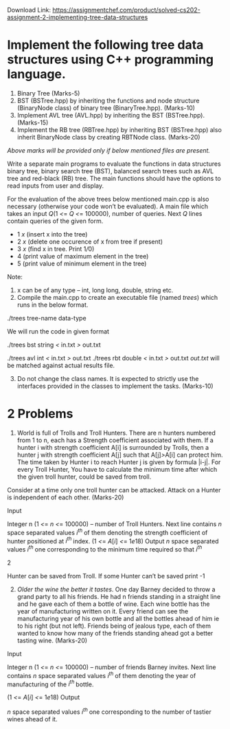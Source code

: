 Download Link: https://assignmentchef.com/product/solved-cs202-assignment-2-implementing-tree-data-structures
<br>
<h1>Implement the following tree data structures using C++ programming language.</h1>

<ol>

 <li>Binary Tree (Marks-5)</li>

 <li>BST (BSTree.hpp) by inheriting the functions and node structure (BinaryNode class) of binary tree (BinaryTree.hpp). (Marks-10)</li>

 <li>Implement AVL tree (AVL.hpp) by inheriting the BST (BSTree.hpp). (Marks-15)</li>

 <li>Implement the RB tree (RBTree.hpp) by inheriting BST (BSTree.hpp) also inherit BinaryNode class by creating RBTNode class. (Marks-20)</li>

</ol>

<em>Above marks will be provided only if below mentioned files are present.</em>

Write a separate main programs to evaluate the functions in data structures binary tree, binary search tree (BST), balanced search trees such as AVL tree and red-black (RB) tree. The main functions should have the options to read inputs from user and display.

For the evaluation of the above trees below mentioned main.cpp is also necessary (otherwise your code won’t be evaluated). A main file which takes an input <em>Q</em>(1 <em>&lt;</em>= <em>Q &lt;</em>= 100000), number of queries. Next <em>Q </em>lines contain queries of the given form.

<ul>

 <li>1 <em>x </em>(insert x into the tree)</li>

 <li>2 <em>x </em>(delete one occurence of x from tree if present)</li>

 <li>3 <em>x </em>(find x in tree. Print 1<em>/</em>0)</li>

 <li>4 (print value of maximum element in the tree)</li>

 <li>5 (print value of minimum element in the tree)</li>

</ul>

Note:

<ol>

 <li>x can be of any type – int, long long, double, string etc.</li>

 <li>Compile the main.cpp to create an executable file (named <em>trees</em>) which runs in the below format.</li>

</ol>

./trees tree-name data-type

We will run the code in given format

./trees bst string <em>&lt; </em>in.txt <em>&gt; </em>out.txt

./trees avl int <em>&lt; </em>in.txt <em>&gt; </em>out.txt ./trees rbt double <em>&lt; </em>in.txt <em>&gt; </em>out.txt <em>out.txt </em>will be matched against actual results file.

<ol start="3">

 <li>Do not change the class names. It is expected to strictly use the interfaces provided in the classes to implement the tasks. (Marks-10)</li>

</ol>

<h1>2           Problems</h1>

<ol>

 <li>World is full of Trolls and Troll Hunters. There are n hunters numbered from 1 to n, each has a Strength coefficient associated with them. If a hunter i with strength coefficient A[i] is surrounded by Trolls, then a hunter j with strength coefficient A[j] such that A[j]<em>&gt;</em>A[i] can protect him. The time taken by Hunter i to reach Hunter j is given by formula |i-j|. For every Troll Hunter, You have to calculate the minimum time after which the given troll hunter, could be saved from troll.</li>

</ol>

Consider at a time only one troll hunter can be attacked. Attack on a Hunter is independent of each other. (Marks-20)

Input

Integer n (1 <em>&lt;</em>= <em>n &lt;</em>= 100000) – number of Troll Hunters. Next line contains <em>n </em>space separated values <em>i<sup>th </sup></em>of them denoting the strength coefficient of hunter positioned at <em>i<sup>th </sup></em>index. (1 <em>&lt;</em>= <em>A</em>[<em>i</em>] <em>&lt;</em>= 1<em>e</em>18) Output <em>n </em>space separated values <em>i<sup>th </sup></em>one corresponding to the minimum time required so that <em>i<sup>th</sup></em>

2

Hunter can be saved from Troll. If some Hunter can’t be saved print -1

<ol start="2">

 <li><em>Older the wine the better it tastes</em>. One day Barney decided to throw a grand party to all his friends. He had n friends standing in a straight line and he gave each of them a bottle of wine. Each wine bottle has the year of manufacturing written on it. Every friend can see the manufacturing year of his own bottle and all the bottles ahead of him ie to his right (but not left). Friends being of jealous type, each of them wanted to know how many of the friends standing ahead got a better tasting wine. (Marks-20)</li>

</ol>

Input

Integer n (1 <em>&lt;</em>= <em>n &lt;</em>= 100000) – number of friends Barney invites. Next line contains <em>n </em>space separated values <em>i<sup>th </sup></em>of them denoting the year of manufacturing of the <em>i<sup>th </sup></em>bottle.

(1 <em>&lt;</em>= <em>A</em>[<em>i</em>] <em>&lt;</em>= 1<em>e</em>18) Output

<em>n </em>space separated values <em>i<sup>th </sup></em>one corresponding to the number of tastier wines ahead of it.